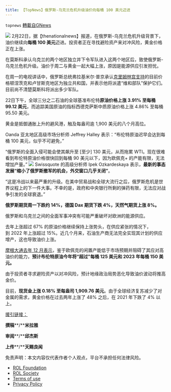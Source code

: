 ```yaml
---
title: 【TopNews】俄罗斯-乌克兰危机升级油价向每桶 100 美元迈进
---
```

`topnews` [轉載自GNews](https://gnews.org/zh-hans/2047574/)

![](https://assets.gnews.org/wp-content/uploads/2022/02/A3800FC9-C689-41D7-98C7-AE18A63660AA.jpeg)
2月22日，据【thenationalnews】报道，在俄罗斯-乌克兰危机升级背景下，油价继续向**每桶 100 美元**迈进。投资者正在寻找避险资产来对冲风险，黄金价格正在上涨。

在莫斯科承认乌克兰的两个地区独立并下令军队进入这两个地区后，致使俄罗斯-乌克兰危机升级。油价于周二与黄金一起大幅上涨，原因是能源供应引发担忧。

在周一的电视讲话中，俄罗斯总统弗拉基米尔·普京承认[克里姆林宫支持](https://sherlock.scribblelive.com/r?u=https://www.thenationalnews.com/world/2022/02/21/russia-recognises-ukraines-two-breakaway-regions-as-independent/&amp;p=34219090-93a3-11ec-af61-c55590631cfb&amp;c=4825&amp;e=2984462)的目前价格顿涅茨克和卢甘斯克地区为独立共和国，并表示他将派遣“维和部队”保护它们。目前尚不清楚莫斯科将派出多少军队。

22日下午，全球三分之二石油的全球基准布伦特**原油价格上涨 3.91% 至每桶 99.12 美元**，而追踪美国原油的指标西德克萨斯中质原油价格上涨 4.86% 至每桶 95.50 美元。

黄金是抵御通胀上升的避风港，触及每盎司逾 1,900 美元的八个月高位。

Oanda 亚太地区高级市场分析师 Jeffrey Halley 表示：“布伦特原油迟早会达到每桶 100 美元，似乎不可避免，”

“俄罗斯的全面入侵可能会使其飙升至 [至少] 130 美元，从而拖累 WTI。现在很难看到布伦特原油价格很快回到每桶 90 美元以下，因为欧佩克+ 的产能有限，无法增加产量。”
![](https://assets.gnews.org/wp-content/uploads/2022/02/B95B668F-C33C-4906-8EC8-7AC57514C33F.jpeg)
Swissquote 的高级分析师 Ipek Ozkardeskaya 表示，**最新的事态发展“缩小了俄罗斯撤军的机会，外交窗口几乎关闭”**。

“这是冷战以来最严重的升级。在美中贸易战和全球大流行之后，俄罗斯危机是世界议程上的下一件大事。不幸的是，政府和中央银行所剩的弹药有限，无法应对战争引发的全球衰退。”

**俄罗斯期货周一下跌约 14%，德国 Dax 期货下跌 4%，天然气期货上涨 8%。**

俄罗斯和乌克兰之间的全面军事冲突有可能严重破坏对欧洲的能源供应。

去年上涨超过 67% 的原油价格继续保持上涨势头，在供应紧张的情况下，到 2022 年上涨超过 15%。近几个月来，石油生产商无法完全实现其计划的供应增产，这也导致油价上涨。

[摩根大通去年 12 月表示](https://www.thenationalnews.com/business/energy/2021/12/01/oil-prices-could-hit-125-per-barrel-next-year-and-up-to-150-in-2023-jpmorgan-says/)，鉴于欧佩克的闲置产能低于市场预期并阻碍了其应对高油价的能力，**预计布伦特原油今年将“超过”每桶 125 美元和 2023 年每桶 150 美元。**

由于投资者寻求避险资产以对冲风险，预计地缘政治局势恶化导致油价波动将推高金价。

目前，**现货金上涨 0.18% 至每盎司 1,909.76 美元**。由于全球经济复苏减少了对金属的需求，黄金价格在过去两年上涨了 48% 之后，在 2021 年下跌了 4% 以上。

[援引链接：](https://www.thenationalnews.com/business/markets/2022/02/22/oil-continues-march-toward-100-per-barrel-as-russia-ukraine-crisis-escalates/)

**撰稿****/****米拉雅**

**审阅****/****邱杰斯**

**上传****/****天赐良闻**

 

免责声明：本文内容仅代表作者个人观点，平台不承担任何法律风险。

- [ROL Foundation](https://rolfoundation.org/)
- [ROL Society](https://rolsociety.org/)
- [Terms of use](https://gnews.org/terms-of-use-3/)
- [Privacy Policy](https://gnews.org/privacy-policy/)
